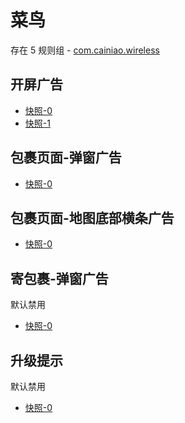 # 菜鸟

存在 5 规则组 - [com.cainiao.wireless](/src/apps/com.cainiao.wireless.ts)

## 开屏广告

- [快照-0](https://gkd-kit.gitee.io/import/12901758)
- [快照-1](https://gkd-kit.gitee.io/import/12724823)

## 包裹页面-弹窗广告

- [快照-0](https://i.gkd.li/import/12914371)

## 包裹页面-地图底部横条广告

- [快照-0](https://i.gkd.li/import/12914450)

## 寄包裹-弹窗广告

默认禁用

- [快照-0](https://i.gkd.li/import/13042279)

## 升级提示

默认禁用

- [快照-0](https://i.gkd.li/import/13042207)
